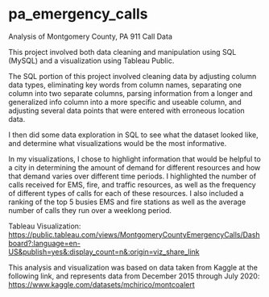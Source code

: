 # pa_emergency_calls
Analysis of Montgomery County, PA 911 Call Data

This project involved both data cleaning and manipulation using SQL (MySQL) and a visualization using Tableau Public.

The SQL portion of this project involved cleaning data by adjusting column data types, eliminating key words from column names, separating one column into two separate columns, parsing information from a longer and generalized info column into a more specific and useable column, and adjusting several data points that were entered with erroneous location data.

I then did some data exploration in SQL to see what the dataset looked like, and determine what visualizations would be the most informative.

In my visualizations, I chose to highlight information that would be helpful to a city in determining the amount of demand for different resources and how that demand varies over different time periods. I highlighted the number of calls received for EMS, fire, and traffic resources, as well as the frequency of different types of calls for each of these resources. I also included a ranking of the top 5 busies EMS and fire stations as well as the average number of calls they run over a weeklong period. 

Tableau Visualization:
https://public.tableau.com/views/MontgomeryCountyEmergencyCalls/Dashboard?:language=en-US&publish=yes&:display_count=n&:origin=viz_share_link


This analysis and visualization was based on data taken from Kaggle at the following link, and represents data from December 2015 through July 2020:
https://www.kaggle.com/datasets/mchirico/montcoalert

